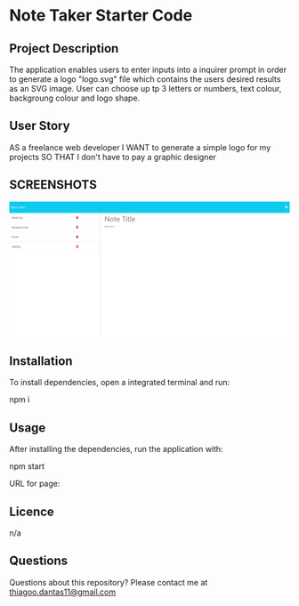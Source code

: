 # Note Taker Starter Code

## Project Description

The application enables users to enter inputs into a inquirer prompt in order to generate a logo "logo.svg" file which contains the users desired results as an SVG image. User can choose up tp 3 letters or numbers, text colour, backgroung colour and logo shape.

## User Story

AS a freelance web developer
I WANT to generate a simple logo for my projects
SO THAT I don't have to pay a graphic designer

## SCREENSHOTS

![Note Take](https://github.com/Dantas11/Express.js-Note-Taker/blob/main/public/assets/images/note-taker.png)

## Installation

To install dependencies, open a integrated terminal and run:

npm i

## Usage

After installing the dependencies, run the application with:

npm start

URL for page:

## Licence

n/a

## Questions

Questions about this repository? Please contact me at thiagoo.dantas11@gmail.com
